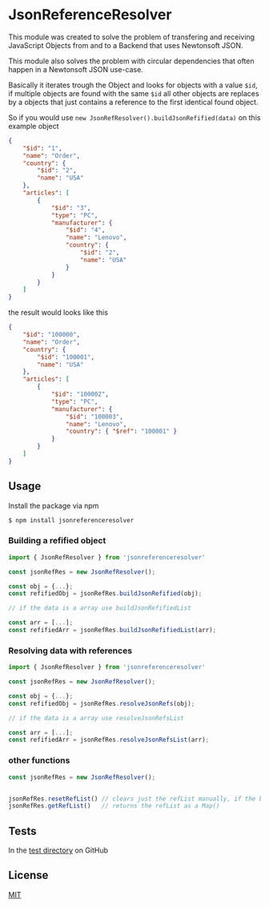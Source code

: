 # JsonReferenceResolver

This module was created to solve the problem of transfering and receiving JavaScript Objects from and to a Backend that uses Newtonsoft JSON. 

This module also solves the problem with circular dependencies that often happen in a Newtonsoft JSON use-case. 

Basically it iterates trough the Object and looks for objects with a value `$id`, if multiple objects are found with the same `$id` all other objects are replaces by a objects that just contains a reference to the first identical found object. 



So if you would use `new JsonRefResolver().buildJsonRefified(data)` on this example object

```json
{
    "$id": "1",
    "name": "Order",
    "country": {
        "$id": "2",
        "name": "USA"
    },
    "articles": [
        {
            "$id": "3",
            "type": "PC",
            "manufacturer": {
                "$id": "4",
                "name": "Lenovo",
                "country": {
        			"$id": "2",
        			"name": "USA"
    			}
            }
        }
    ] 
}
```

the result would looks like this 

```json
{
    "$id": "100000",
    "name": "Order",
    "country": {
        "$id": "100001",
        "name": "USA"
    },
    "articles": [
        {
            "$id": "100002",
            "type": "PC",
            "manufacturer": {
                "$id": "100003",
                "name": "Lenovo",
                "country": { "$ref": "100001" }
            }
        }
    ] 
}
```



## Usage

Install the package via npm

```bash
$ npm install jsonreferenceresolver
```



### Building a refified object

```javascript
import { JsonRefResolver } from 'jsonreferenceresolver'

const jsonRefRes = new JsonRefResolver();

const obj = {...};
const refifiedObj = jsonRefRes.buildJsonRefified(obj);

// if the data is a array use buildJsonRefifiedList

const arr = [...];
const refifiedArr = jsonRefRes.buildJsonRefifiedList(arr);
```



### Resolving data with references

```javascript
import { JsonRefResolver } from 'jsonreferenceresolver'

const jsonRefRes = new JsonRefResolver();

const obj = {...};
const refifiedObj = jsonRefRes.resolveJsonRefs(obj);

// if the data is a array use resolveJsonRefsList

const arr = [...];
const refifiedArr = jsonRefRes.resolveJsonRefsList(arr);
```



### other functions

```javascript
const jsonRefRes = new JsonRefResolver();


jsonRefRes.resetRefList() // clears just the refList manually, if the building should be done with continuous ids
jsonRefRes.getRefList()   // returns the refList as a Map()
```



## Tests

In the [test directory](https://github.com/dinsicherheitstechnik/jsonreferenceresolver/tree/master/tests) on GitHub



## License 

[MIT](https://github.com/dinsicherheitstechnik/jsonreferenceresolver/blob/master/LICENSE)